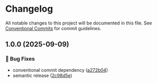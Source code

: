# Changelog

All notable changes to this project will be documented in this file. See [Conventional Commits](https://conventionalcommits.org) for commit guidelines.

## 1.0.0 (2025-09-09)


### 🐛 Bug Fixes

* conventional commit dependency ([a272b04](https://github.com/andreimerfu/pllm/commit/a272b0427db0ef388d647ed349ab80e5a7ffa2a1))
* semantic release ([2c98d5e](https://github.com/andreimerfu/pllm/commit/2c98d5ed61585e8133837570c84c83051f0e4038))
